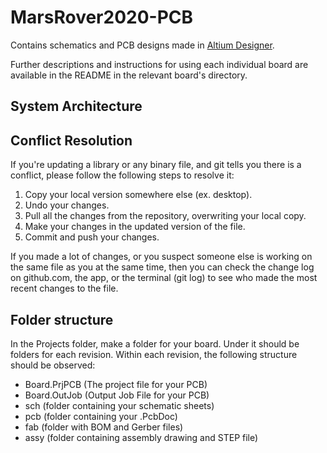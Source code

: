 # MarsRover2020-PCB
Contains schematics and PCB designs made in [Altium Designer](https://www.altium.com/). 

Further descriptions and instructions for using each individual board are available in the README in the relevant board's directory.


## System Architecture


## Conflict Resolution
If you're updating a library or any binary file, and git tells you there is a conflict, please follow the following steps to resolve it:
1. Copy your local version somewhere else (ex. desktop).
2. Undo your changes.
3. Pull all the changes from the repository, overwriting your local copy.
4. Make your changes in the updated version of the file.
5. Commit and push your changes.

If you made a lot of changes, or you suspect someone else is working on the same file as you at the same time, then you can check the change log on github.com, the app, or the terminal (git log) to see who made the most recent changes to the file.

## Folder structure
In the Projects folder, make a folder for your board. Under it should be folders for each revision. 
Within each revision, the following structure should be observed:
- Board.PrjPCB (The project file for your PCB)
- Board.OutJob (Output Job File for your PCB)
- sch (folder containing your schematic sheets)
- pcb (folder containing your .PcbDoc)
- fab (folder with BOM and Gerber files)
- assy (folder containing assembly drawing and STEP file)
